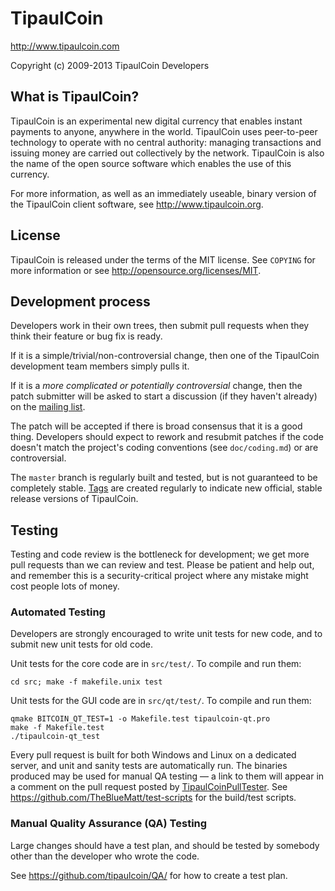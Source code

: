 TipaulCoin 
================================

http://www.tipaulcoin.com

Copyright (c) 2009-2013 TipaulCoin Developers

What is TipaulCoin?
----------------

TipaulCoin is an experimental new digital currency that enables instant payments to
anyone, anywhere in the world. TipaulCoin uses peer-to-peer technology to operate
with no central authority: managing transactions and issuing money are carried
out collectively by the network. TipaulCoin is also the name of the open source
software which enables the use of this currency.

For more information, as well as an immediately useable, binary version of
the TipaulCoin client software, see http://www.tipaulcoin.org.

License
-------

TipaulCoin is released under the terms of the MIT license. See `COPYING` for more
information or see http://opensource.org/licenses/MIT.

Development process
-------------------

Developers work in their own trees, then submit pull requests when they think
their feature or bug fix is ready.

If it is a simple/trivial/non-controversial change, then one of the TipaulCoin
development team members simply pulls it.

If it is a *more complicated or potentially controversial* change, then the patch
submitter will be asked to start a discussion (if they haven't already) on the
[mailing list](http://sourceforge.net/mailarchive/forum.php?forum_name=tipaulcoin-development).

The patch will be accepted if there is broad consensus that it is a good thing.
Developers should expect to rework and resubmit patches if the code doesn't
match the project's coding conventions (see `doc/coding.md`) or are
controversial.

The `master` branch is regularly built and tested, but is not guaranteed to be
completely stable. [Tags](https://github.com/tipaulcoin/tipaulcoin/tags) are created
regularly to indicate new official, stable release versions of TipaulCoin.

Testing
-------

Testing and code review is the bottleneck for development; we get more pull
requests than we can review and test. Please be patient and help out, and
remember this is a security-critical project where any mistake might cost people
lots of money.

### Automated Testing

Developers are strongly encouraged to write unit tests for new code, and to
submit new unit tests for old code.

Unit tests for the core code are in `src/test/`. To compile and run them:

    cd src; make -f makefile.unix test

Unit tests for the GUI code are in `src/qt/test/`. To compile and run them:

    qmake BITCOIN_QT_TEST=1 -o Makefile.test tipaulcoin-qt.pro
    make -f Makefile.test
    ./tipaulcoin-qt_test

Every pull request is built for both Windows and Linux on a dedicated server,
and unit and sanity tests are automatically run. The binaries produced may be
used for manual QA testing — a link to them will appear in a comment on the
pull request posted by [TipaulCoinPullTester](https://github.com/TipaulCoinPullTester). See https://github.com/TheBlueMatt/test-scripts
for the build/test scripts.

### Manual Quality Assurance (QA) Testing

Large changes should have a test plan, and should be tested by somebody other
than the developer who wrote the code.

See https://github.com/tipaulcoin/QA/ for how to create a test plan.
